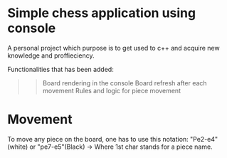 # Simple chess application using console
A personal project which purpose is to get used to c++ and acquire new knowledge and proffieciency.

Functionalities that has been added:
  >> Board rendering in the console
  >> Board refresh after each movement
  >> Rules and logic for piece movement
  
# Movement
To move any piece on the board, one has to use this notation:
  "Pe2-e4"(white) or "pe7-e5"(Black) -> Where 1st char stands for a piece name.
